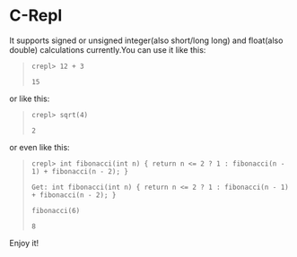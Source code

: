 # C-Repl

It supports signed or unsigned integer(also short/long long) and float(also double) calculations currently.You can use it like this:

>`crepl> 12 + 3`
>
>`15`

or like this:

>`crepl> sqrt(4)`
>
>`2`

or even like this:

>`crepl> int fibonacci(int n) { return n <= 2 ? 1 : fibonacci(n - 1) + fibonacci(n - 2); }`
>
>`Get: int fibonacci(int n) { return n <= 2 ? 1 : fibonacci(n - 1) + fibonacci(n - 2); }`
>
>`fibonacci(6)`
>
>`8`

Enjoy it!